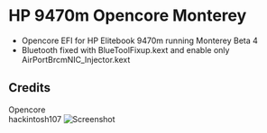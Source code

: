 # HP 9470m Opencore Monterey
* Opencore EFI for HP Elitebook 9470m running Monterey Beta 4  
* Bluetooth fixed with BlueToolFixup.kext and enable only AirPortBrcmNIC_Injector.kext
## Credits  
Opencore  
hackintosh107
![Screenshot](https://github.com/yahgoo/Hackintosh-HP-9470m-Opencore-Monterey/blob/main/Screenshot%202021-08-04%20at%2011.37.25%20AM.png)

